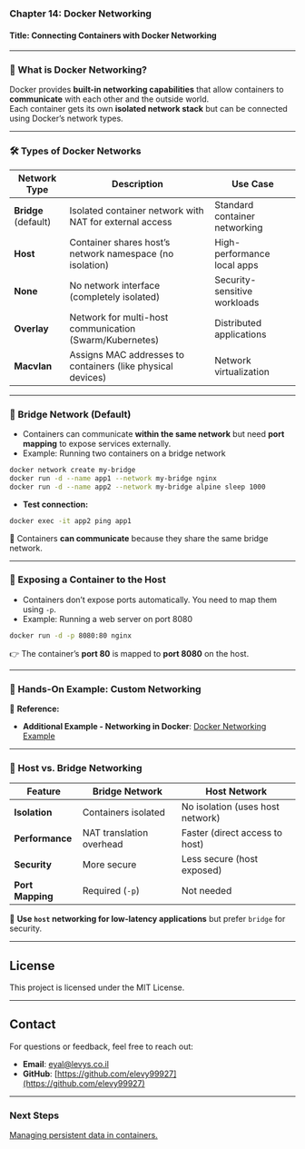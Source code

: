 ### **Chapter 14: Docker Networking**  
#### **Title: Connecting Containers with Docker Networking**  
---

### **🔹 What is Docker Networking?**  
Docker provides **built-in networking capabilities** that allow containers to **communicate** with each other and the outside world.  
Each container gets its own **isolated network stack** but can be connected using Docker’s network types.  

---
### **🛠 Types of Docker Networks**  

| Network Type | Description | Use Case |
|-------------|------------|----------|
| **Bridge** (default) | Isolated container network with NAT for external access | Standard container networking |
| **Host** | Container shares host’s network namespace (no isolation) | High-performance local apps |
| **None** | No network interface (completely isolated) | Security-sensitive workloads |
| **Overlay** | Network for multi-host communication (Swarm/Kubernetes) | Distributed applications |
| **Macvlan** | Assigns MAC addresses to containers (like physical devices) | Network virtualization |

---
### **🔹 Bridge Network (Default)**  
- Containers can communicate **within the same network** but need **port mapping** to expose services externally.  
- Example: Running two containers on a bridge network  
```sh
docker network create my-bridge
docker run -d --name app1 --network my-bridge nginx
docker run -d --name app2 --network my-bridge alpine sleep 1000
```
- **Test connection:**  
```sh
docker exec -it app2 ping app1
```
📌 Containers **can communicate** because they share the same bridge network.

---
### **🔹 Exposing a Container to the Host**  
- Containers don’t expose ports automatically. You need to map them using `-p`.  
- Example: Running a web server on port 8080  
```sh
docker run -d -p 8080:80 nginx
```
👉 The container’s **port 80** is mapped to **port 8080** on the host.

---
### **🔹 Hands-On Example: Custom Networking**  
🔹 **Reference:**  
- **Additional Example - Networking in Docker**: [Docker Networking Example](https://github.com/elevy99927/docker/02-networking/Medium-Level-Networking.md)  

---
### **🔹 Host vs. Bridge Networking**  

| Feature | Bridge Network | Host Network |
|---------|--------------|-------------|
| **Isolation** | Containers isolated | No isolation (uses host network) |
| **Performance** | NAT translation overhead | Faster (direct access to host) |
| **Security** | More secure | Less secure (host exposed) |
| **Port Mapping** | Required (`-p`) | Not needed |

📌 **Use `host` networking for low-latency applications** but prefer `bridge` for security.

---
## License
This project is licensed under the MIT License.

---
## **Contact**
For questions or feedback, feel free to reach out:
- **Email**: eyal@levys.co.il
- **GitHub**: [https://github.com/elevy99927](https://github.com/elevy99927)

---
### **Next Steps**
<A href="./Chapter-2.md">
Managing persistent data in containers.  

</A>
